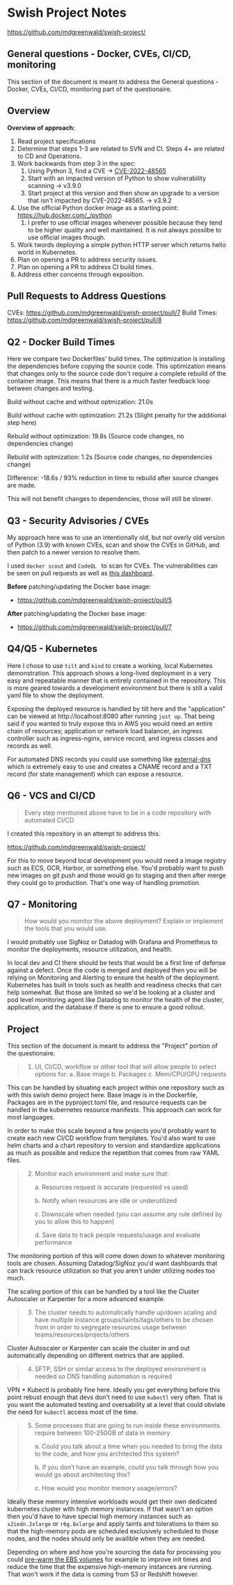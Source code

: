 # Swish Project Notes

https://github.com/mdgreenwald/swish-project/



## General questions - Docker, CVEs, CI/CD, monitoring 

This section of the document is meant to address the General questions - Docker, CVEs, CI/CD, monitoring part of the questionaire.

## Overview
**Overview of approach:**
1. Read project specifications
2. Determine that steps 1-3 are related to SVN and CI. Steps 4+ are related to CD and Operations.
3. Work backwards from step 3 in the spec:
   1. Using Python 3, find a CVE -> [CVE-2022-48565](https://nvd.nist.gov/vuln/detail/CVE-2022-48565)
   2. Start with an impacted version of Python to show vulnerability scanning -> v3.9.0
   3. Start project at this version and then show an upgrade to a version that isn't impacted by CVE-2022-48565. -> v3.9.2
4. Use the official Python docker image as a starting point: https://hub.docker.com/_/python
   1. I prefer to use official images whenever possible because they tend to be higher quality and well maintained. It is not always possilbe to use official images though.
5. Work twords deploying a simple python HTTP server which returns hello world in Kubernetes.
6. Plan on opening a PR to address security issues.
7. Plan on opening a PR to address CI build times.
8. Address other concerns through exposition.


## Pull Requests to Address Questions

CVEs: https://github.com/mdgreenwald/swish-project/pull/7
Build Times: https://github.com/mdgreenwald/swish-project/pull/8

## Q2 - Docker Build Times

Here we compare two Dockerfiles' build times. The optimization is installing the dependencies before copying the source code. This optimization means that changes only to the source code don't require a complete rebuild of the container image. This means that there is a much faster feedback loop between changes and testing.

Build without cache and without optmization: 21.0s

Build without cache with optimization: 21.2s (Slight penalty for the additional step here)

Rebuild without optimization: 19.8s (Source code changes, no dependencies change)

Rebuild with optmization: 1.2s (Source code changes, no dependencies change)

Difference: -18.6s / 93% reduction in time to rebuild after source changes are made.

This will not benefit changes to dependencies, those will still be slower.

## Q3 - Security Advisories / CVEs

My approach here was to use an intentionally old, but not overly old version of Python (3.9) with known CVEs, scan and show the CVEs in GitHub, and then patch to a newer version to resolve them.

I used `docker scout` and `CodeQL ` to scan for CVEs. The vulnerabilities can be seen on pull requests as well as [this dashboard](https://github.com/mdgreenwald/swish-project/security/code-scanning).

**Before** patching/updating the Docker base image:

* https://github.com/mdgreenwald/swish-project/pull/5

**After** patching/updating the Docker base image:

* https://github.com/mdgreenwald/swish-project/pull/7

## Q4/Q5 - Kubernetes

Here I chose to use `tilt` and `kind` to create a working, local Kubernetes demonstration. This approach shows a long-lived deployment in a very easy and repeatable manner that is entirely contained in the repository. This is more geared towards a development environment but there is still a valid yaml file to show the deployment.

Exposing the deployed resource is handled by tilt here and the "application" can be viewed at http://localhost:8080 after running `just up`. That being said if you wanted to truly expose this in AWS you would need an entire chain of resources; application or network load balancer, an ingress controller such as ingress-nginx, service record, and ingress classes and records as well.

For automated DNS records you could use something like [external-dns](https://github.com/kubernetes-sigs/external-dns) which is extremely easy to use and creates a CNAME record and a TXT record (for state management) which can expose a resource.

## Q6 - VCS and CI/CD

> Every step mentioned above have to be in a code repository with automated CI/CD

I created this repository in an attempt to address this.

https://github.com/mdgreenwald/swish-project/

For this to move beyond local development you would need a image registry such as ECS, GCR, Harbor, or something else. You'd probably want to push new images on git push and those would go to staging and then after merge they could go to production. That's one way of handling promotion.

## Q7 - Monitoring

> How would you monitor the above deployment? Explain or implement the tools that you would use.

I would probably use SigNoz or Datadog with Grafana and Prometheus to monitor the deployments, resource utilization, and health.

In local dev and CI there should be tests that would be a first line of defense against a defect.
Once the code is merged and deployed then you will be relying on Monitoring and Alerting to ensure the health of the deployment. Kubernetes has built in tools such as health and readiness checks that can help somewhat. But those are limited so we'd be looking at a cluster and pod level monitoring agent like Datadog to monitor the health of the cluster, application, and the database if there is one to ensure a good rollout.

## Project

This section of the document is meant to address the "Project" portion of the questionaire.

> 1. UI, CI/CD, workflow or other tool that will allow people to select options for:
a. Base image 
b. Packages 
c. Mem/CPU/GPU requests 

This can be handled by situating each project within one repository such as with this swish demo project here. Base image is in the Dockerfile, Packages are in the pyproject.toml file, and resource requests can be handled in the kubernetes resource manifests. This approach can work for most languages.

In order to make this scale beyond a few projects you'd probably want to create each new CI/CD workflow from templates. You'd also want to use helm charts and a chart repository to version and standardize applications as much as possible and reduce the repetition that comes from raw YAML files.



> 2. Monitor each environment and make sure that: 
>
>    a. Resources request is accurate (requested vs used)
>
>    b. Notify when resources are idle or underutilized 
>
>    c. Downscale when needed (you can assume any rule defined by you to allow this to happen) 
>
>    d. Save data to track people requests/usage and evaluate performance

The monitoring portion of this will come down down to whatever monitoring tools are chosen. Assuming Datadog/SigNoz you'd want dashboards that can track resource utilization so that you aren't under utilizing nodes too much.

The scaling portion of this can be handled by a tool like the Cluster Autoscaler or Karpenter for a more advanced example.

> 3. The cluster needs to automatically handle up/down scaling and have multiple instance groups/taints/tags/others to be chosen from in order to segregate resources usage between teams/resources/projects/others 

Cluster Autoscaler or Karpenter can scale the cluster in and out automatically depending on different metrics that are applied.

> 4. SFTP, SSH or similar access to the deployed environment is needed so DNS handling automation is required 

VPN + Kubectl is probably fine here. Ideally you get everything before this point rebust enough that devs don't need to use `kubectl` very often. That is you want the automated testing and oversability at a level that could obviate the need for `kubectl` access most of the time.

> 5. Some processes that are going to run inside these environments require between 100-250GB of data in memory 
>
>    a. Could you talk about a time when you needed to bring the data to the code, and how you architected this system? 
>
>    b. If you don’t have an example, could you talk through how you would go about architecting this? 
>
>    c. How would you monitor memory usage/errors? 

Ideally these memory intensive workloads would get their own dedicated kubernetes cluster with high memory instances. If that wasn't an option then you'd have to have special high memory instances such as `x2iedn.2xlarge` or `r6g.8xlarge` and apply taints and tolerations to them so that the high-memory pods are scheduled exclusively scheduled to those nodes, and the nodes should only be availible when they are needed.

Depending on where and how you're sourcing the data for processing you could [pre-warm the EBS volumes](https://n2ws.com/blog/how-to-guides/pre-warm-ebs-volumes-on-aws) for example to improve init times and reduce the time that the expensive high-memory instances are running. That won't work if the data is coming from S3 or Redshift however.
